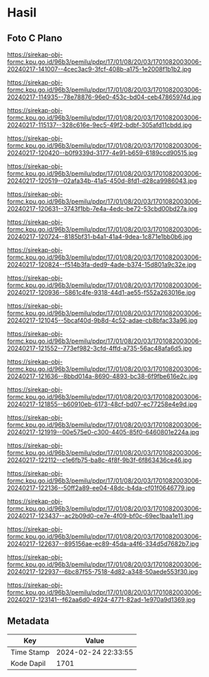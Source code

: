 # Hasil

## Foto C Plano

https://sirekap-obj-formc.kpu.go.id/96b3/pemilu/pdpr/17/01/08/20/03/1701082003006-20240217-141007--4cec3ac9-3fcf-408b-a175-1e2008f1b1b2.jpg

https://sirekap-obj-formc.kpu.go.id/96b3/pemilu/pdpr/17/01/08/20/03/1701082003006-20240217-114935--78e78876-96e0-453c-bd04-ceb47865974d.jpg

https://sirekap-obj-formc.kpu.go.id/96b3/pemilu/pdpr/17/01/08/20/03/1701082003006-20240217-115137--328c616e-9ec5-49f2-bdbf-305afd11cbdd.jpg

https://sirekap-obj-formc.kpu.go.id/96b3/pemilu/pdpr/17/01/08/20/03/1701082003006-20240217-120420--b0f9339d-3177-4e91-b659-6189ccd90515.jpg

https://sirekap-obj-formc.kpu.go.id/96b3/pemilu/pdpr/17/01/08/20/03/1701082003006-20240217-120519--02afa34b-41a5-450d-8fd1-d28ca9986043.jpg

https://sirekap-obj-formc.kpu.go.id/96b3/pemilu/pdpr/17/01/08/20/03/1701082003006-20240217-120631--3743f1bb-7e4a-4edc-be72-53cbd00bd27a.jpg

https://sirekap-obj-formc.kpu.go.id/96b3/pemilu/pdpr/17/01/08/20/03/1701082003006-20240217-120724--8185bf31-b4a1-41a4-9dea-1c871e1bb0b6.jpg

https://sirekap-obj-formc.kpu.go.id/96b3/pemilu/pdpr/17/01/08/20/03/1701082003006-20240217-120824--f514b3fa-ded9-4ade-b374-15d801a9c32e.jpg

https://sirekap-obj-formc.kpu.go.id/96b3/pemilu/pdpr/17/01/08/20/03/1701082003006-20240217-120936--5861c4fe-9318-44d1-ae55-f552a263016e.jpg

https://sirekap-obj-formc.kpu.go.id/96b3/pemilu/pdpr/17/01/08/20/03/1701082003006-20240217-121045--5bcaf40d-9b8d-4c52-adae-cb8bfac33a96.jpg

https://sirekap-obj-formc.kpu.go.id/96b3/pemilu/pdpr/17/01/08/20/03/1701082003006-20240217-121552--773ef982-3cfd-4ffd-a735-56ac48afa6d5.jpg

https://sirekap-obj-formc.kpu.go.id/96b3/pemilu/pdpr/17/01/08/20/03/1701082003006-20240217-121636--8bbd014a-8690-4893-bc38-6f9fbe616e2c.jpg

https://sirekap-obj-formc.kpu.go.id/96b3/pemilu/pdpr/17/01/08/20/03/1701082003006-20240217-121855--b60910eb-6173-48cf-bd07-ec77258e4e9d.jpg

https://sirekap-obj-formc.kpu.go.id/96b3/pemilu/pdpr/17/01/08/20/03/1701082003006-20240217-121919--00e575e0-c300-4405-85f0-6460801e224a.jpg

https://sirekap-obj-formc.kpu.go.id/96b3/pemilu/pdpr/17/01/08/20/03/1701082003006-20240217-122112--c1e6fb75-ba8c-4f8f-9b3f-6f863436ce46.jpg

https://sirekap-obj-formc.kpu.go.id/96b3/pemilu/pdpr/17/01/08/20/03/1701082003006-20240217-122136--50ff2a89-ee04-48dc-b4da-cf01f0646779.jpg

https://sirekap-obj-formc.kpu.go.id/96b3/pemilu/pdpr/17/01/08/20/03/1701082003006-20240217-123437--ac2b09d0-ce7e-4f09-bf0c-69ec1baa1e11.jpg

https://sirekap-obj-formc.kpu.go.id/96b3/pemilu/pdpr/17/01/08/20/03/1701082003006-20240217-122637--895156ae-ec89-45da-a4f6-334d5d7682b7.jpg

https://sirekap-obj-formc.kpu.go.id/96b3/pemilu/pdpr/17/01/08/20/03/1701082003006-20240217-122937--6bc87f55-7518-4d82-a348-50aede553f30.jpg

https://sirekap-obj-formc.kpu.go.id/96b3/pemilu/pdpr/17/01/08/20/03/1701082003006-20240217-123141--f62aa6d0-4924-4771-82ad-1e970a9d1369.jpg


## Metadata

| Key        | Value               |
| ---------- | ------------------- |
| Time Stamp | 2024-02-24 22:33:55 |
| Kode Dapil | 1701                |




